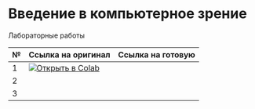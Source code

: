 # Введение в компьютерное зрение

Лабораторные работы

| № | Cсылка на оригинал | Ссылка на готовую |
|---|---------------------|--------------------|
| 1 | [![Открыть в Colab](https://colab.research.google.com/assets/colab-badge.svg)](https://colab.research.google.com/drive/1-3Y_X4meaVgSqheByJmM3x_ky8KOnQkT?usp=sharing) | |
| 2 | | |
| 3 | | |
